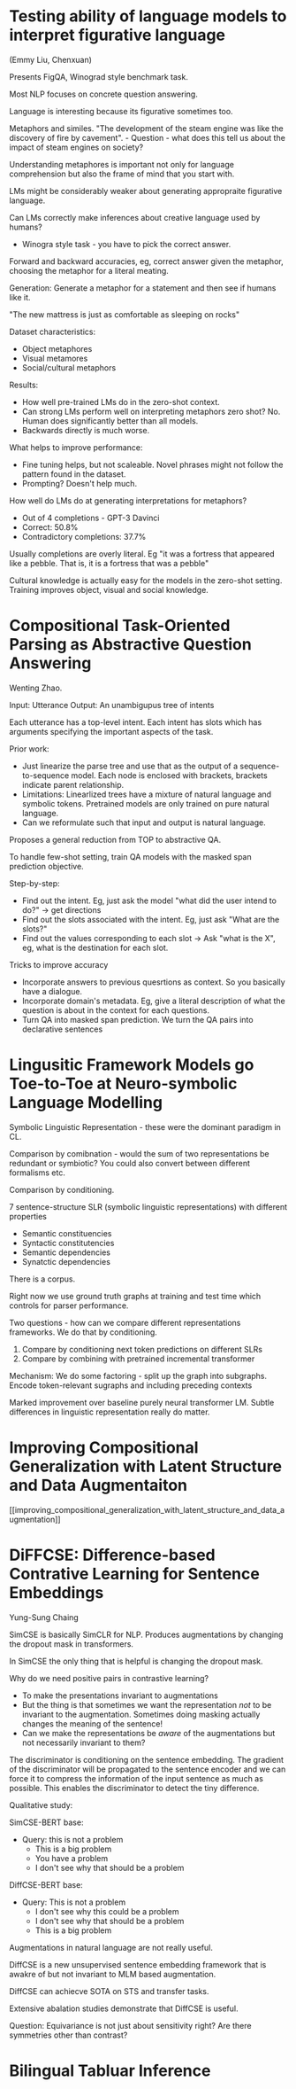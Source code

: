 # Testing ability of language models to interpret figurative language
(Emmy Liu, Chenxuan)

Presents FigQA, Winograd style benchmark task.

Most NLP focuses on concrete question answering.

Language is interesting because its figurative sometimes too.

Metaphors and similes.  "The development of the steam engine was like the discovery of fire by cavement". - Question - what does this tell us about the impact of steam engines on society? 

Understanding metaphores is important not only for language comprehension but also the frame of mind that you start with.

LMs might be considerably weaker about generating appropraite figurative language.

Can LMs correctly make inferences about creative language used by humans?

 - Winogra style task - you have to pick the correct answer.

Forward and backward accuracies, eg, correct answer given the metaphor, choosing the metaphor for a literal meating.

Generation: Generate a metaphor for a statement and then see if humans like it.

"The new mattress is just as comfortable as sleeping on rocks"

Dataset characteristics:
 - Object metaphores
 - Visual metamores
 - Social/cultural metaphors

Results:
 - How well pre-trained LMs do in the zero-shot context.
 - Can strong LMs perform well on interpreting metaphors zero shot? No. Human does significantly better than all models.
 - Backwards directly is much worse.

What helps to improve performance:
 - Fine tuning helps, but not scaleable. Novel phrases might not follow the pattern found in the dataset.
 - Prompting? Doesn't help much.

How well do LMs do at generating interpretations for metaphors?
 - Out of 4 completions - GPT-3 Davinci
 - Correct: 50.8%
 - Contradictory completions: 37.7%

Usually completions are overly literal. Eg "it was a fortress that appeared like a pebble. That is, it is a fortress that was a pebble"


Cultural knowledge is actually easy for the models in the zero-shot setting. Training improves object, visual and social knowledge.

# Compositional Task-Oriented Parsing as Abstractive Question Answering

Wenting Zhao.

Input: Utterance
Output: An unambigupus tree of intents

Each utterance has a top-level intent. Each intent has slots which has arguments specifying the important aspects of the task.

Prior work:
 - Just linearize the parse tree and use that as the output of a sequence-to-sequence model. Each node is enclosed with brackets, brackets indicate parent relationship.
 - Limitations: Linearlized trees have a mixture of natural language and symbolic tokens. Pretrained models are only trained on pure natural language.
 - Can we reformulate such that input and output is natural language.

Proposes a general reduction from TOP to abstractive QA.

To handle few-shot setting, train QA models with the masked span prediction objective.

Step-by-step:
 - Find out the intent. Eg, just ask the model "what did the user intend to do?" -> get directions
 - Find out the slots associated with the intent. Eg, just ask "What are the slots?"
 - Find out the values corresponding to each slot -> Ask "what is the X", eg, what is the destination for each slot.

Tricks to improve accuracy
 - Incorporate answers to previous quesrtions as context. So you basically have a dialogue.
 - Incorporate domain's metadata. Eg, give a literal description of what the question is about in the context for each questions.
 - Turn QA into masked span prediction. We turn the QA pairs into declarative sentences

# Lingusitic Framework Models go Toe-to-Toe at Neuro-symbolic Language Modelling


Symbolic Linguistic Representation - these were the dominant paradigm in CL.

Comparison by comibnation - would the sum of two representations be redundant or symbiotic? You could also convert between different formalisms etc.

Comparison by conditioning.

7 sentence-structure SLR (symbolic linguistic representations) with different properties
 - Semantic constituencies
 - Syntactic constitutencies
 - Semantic dependencies
 - Synatctic dependencies

There is a corpus.

Right now we use ground truth graphs at training and test time which controls for parser performance.

Two questions - how can we compare different representations frameworks. We do that by conditioning.

1. Compare by conditioning next token predictions on different SLRs
2. Compare by combining with pretrained incremental transformer

Mechanism: We do some factoring - split up the graph into subgraphs. Encode token-relevant sugraphs and including preceding contexts

Marked improvement over baseline purely neural transformer LM. Subtle differences in linguistic representation really do matter.

# Improving Compositional Generalization with Latent Structure and Data Augmentaiton

[[improving_compositional_generalization_with_latent_structure_and_data_augmentation]]



# DiFFCSE: Difference-based Contrative Learning for Sentence Embeddings

Yung-Sung Chaing

SimCSE is basically SimCLR for NLP. Produces augmentations by changing the dropout mask in transformers.

In SimCSE the only thing that is helpful is changing the dropout mask.

Why do we need positive pairs in contrastive learning?
 - To make the presentations invariant to augmentations
 - But the thing is that sometimes we want the representation *not* to be invariant to the augmentation. Sometimes doing masking actually changes the meaning of the sentence!
 - Can we make the representations be *aware* of the augmentations but not necessarily invariant to them?


The discriminator is conditioning on the sentence embedding. The gradient of the discriminator will be propagated to the sentence encoder and we can force it to compress the information of the input sentence as much as possible. This enables the discriminator to detect the tiny difference.

Qualitative study:

SimCSE-BERT base:
 - Query: this is not a problem
	 - This is a big problem
	 - You have a problem
	 - I don't see why that should be a problem

DiffCSE-BERT base:
 - Query: This is not a problem
	 - I don't see why this could be a problem
	 - I don't see why that should be a problem
	 - This is a big problem

Augmentations in natural language are not really useful.

DiffCSE is a new unsupervised sentence embedding framework that is awakre of but not invariant to MLM based augmentation.

DiffCSE can achiecve SOTA on STS and transfer tasks.

Extensive abalation studies demonstrate that DiffCSE is useful.

Question: Equivariance is not just about sensitivity right? Are there symmetries other than contrast?

# Bilingual Tabluar Inference


